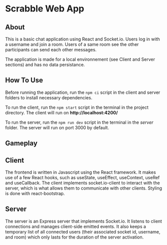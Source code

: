 # Scrabble Web App

## About
This is a basic chat application using React and Socket.io. Users log in with a username and join a room. Users of a same room see the other participants can send each other messages.

The application is made for a local environnement (see Client and Server sections) and has no data persistance. 

## How To Use
Before running the application, run the `npm ci` script in the client and server folders to install necessary dependencies.

To run the client, run the `npm start` script in the terminal in the project directory. The client will run on **http://localhost:4200/**

To run the server, run the `npm run dev` script in the terminal in the 
*server* folder. The server will run on port 3000 by default.

## Gameplay


## Client
The frontend is written in Javascript using the React framework. It makes use of a few React hooks, such as useState, useEffect, useContext, useRef and useCallback. The client implements socket.io-client to interact with the server, which is what allows them to communicate with other clients.
Styling is done with react-bootstrap.

## Server
The server is an Express server that implements Socket.io. It listens to client connections and manages client-side emitted events. It also keeps a temporary list of all connected users (their associated socket id, username, and room) which only lasts for the duration of the server activation.
